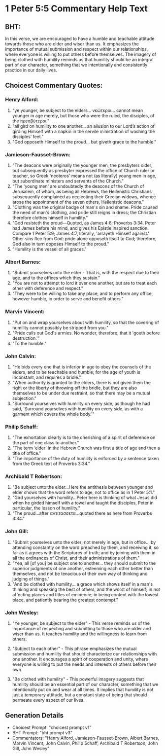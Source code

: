 # 1 Peter 5:5 Commentary Help Text

## BHT:
In this verse, we are encouraged to have a humble and teachable attitude towards those who are older and wiser than us. It emphasizes the importance of mutual submission and respect within our relationships, where everyone is willing to put others before themselves. The imagery of being clothed with humility reminds us that humility should be an integral part of our character, something that we intentionally and consistently practice in our daily lives.

## Choicest Commentary Quotes:
### Henry Alford:
1. "ye younger, be subject to the elders... νεώτεροι... cannot mean younger in age merely, but those who were the ruled, the disciples, of the πρεσβύτεροι."
2. "all gird on humility to one another... an allusion to our Lord’s action of girding Himself with a napkin in the servile ministration of washing the disciples’ feet."
3. "God opposeth Himself to the proud... but giveth grace to the humble."

### Jamieson-Fausset-Brown:
1. "The deacons were originally the younger men, the presbyters older; but subsequently as presbyter expressed the office of Church ruler or teacher, so Greek 'neoteros' means not (as literally) young men in age, but subordinate ministers and servants of the Church."
2. "The 'young men' are undoubtedly the deacons of the Church of Jerusalem, of whom, as being all Hebrews, the Hellenistic Christians subsequently complained as neglecting their Grecian widows, whence arose the appointment of the seven others, Hellenistic deacons."
3. "Clothing was the original badge of man's sin and shame. Pride caused the need of man's clothing, and pride still reigns in dress; the Christian therefore clothes himself in humility."
4. "God resisteth the proud—Quoted, as James 4:6; Proverbs 3:34. Peter had James before his mind, and gives his Epistle inspired sanction. Compare 1 Peter 5:9; James 4:7, literally, 'arrayeth Himself against.' Other sins flee from God: pride alone opposeth itself to God; therefore, God also in turn opposes Himself to the proud."
5. "Humility is the vessel of all graces."

### Albert Barnes:
1. "Submit yourselves unto the elder - That is, with the respect due to their age, and to the offices which they sustain."
2. "You are not to attempt to lord it over one another, but are to treat each other with deference and respect."
3. "They were to be willing to take any place, and to perform any office, however humble, in order to serve and benefit others."

### Marvin Vincent:
1. "Put on and wrap yourselves about with humility, so that the covering of humility cannot possibly be stripped from you."
2. "Pride calls out God's armies. No wonder, therefore, that it 'goeth before destruction.'"
3. "To the humble."

### John Calvin:
1. "He bids every one that is inferior in age to obey the counsels of the elders, and to be teachable and humble; for the age of youth is inconstant, and requires a bridle."
2. "When authority is granted to the elders, there is not given them the right or the liberty of throwing off the bridle, but they are also themselves to be under due restraint, so that there may be a mutual subjection."
3. "Surround yourselves with humility on every side, as though he had said, 'Surround yourselves with humility on every side, as with a garment which covers the whole body.'"

### Philip Schaff:
1. "The exhortation clearly is to the cherishing of a spirit of deference on the part of one class to another." 
2. "The term ‘elder’ in the Hebrew Church was first a title of age and then a title of office." 
3. "The importance of the duty of humility is enforced by a sentence taken from the Greek text of Proverbs 3:34."

### Archibald T Robertson:
1. "Be subject unto the elder...Here the antithesis between younger and elder shows that the word refers to age, not to office as in 1 Peter 5:1."
2. "Gird yourselves with humility...Peter here is thinking of what Jesus did when he girded himself with a towel and taught the disciples, Peter in particular, the lesson of humility."
3. "The proud...after αντιτασσετα...quoted there as here from Proverbs 3:34."

### John Gill:
1. "Submit yourselves unto the elder; not merely in age, but in office... by attending constantly on the word preached by them, and receiving it, so far as it agrees with the Scriptures of truth; and by joining with them in all the ordinances of Christ, and their administrations of them."
2. "Yea, all [of you] be subject one to another... they should submit to the superior judgments of one another, esteeming each other better than themselves, and not be tenacious of their own way of thinking and judging of things."
3. "And be clothed with humility... a grace which shows itself in a man's thinking and speaking the best of others, and the worst of himself; in not affecting places and titles of eminence; in being content with the lowest place, and patiently bearing the greatest contempt."

### John Wesley:
1. "Ye younger, be subject to the elder" - This verse reminds us of the importance of respecting and submitting to those who are older and wiser than us. It teaches humility and the willingness to learn from others.

2. "Subject to each other" - This phrase emphasizes the mutual submission and humility that should characterize our relationships with one another. It encourages a spirit of cooperation and unity, where everyone is willing to put the needs and interests of others before their own.

3. "Be clothed with humility" - This powerful imagery suggests that humility should be an essential part of our character, something that we intentionally put on and wear at all times. It implies that humility is not just a temporary attitude, but a constant state of being that should permeate every aspect of our lives.


## Generation Details
- Choicest Prompt: "choicest prompt v1"
- BHT Prompt: "bht prompt v3"
- Commentators: "Henry Alford, Jamieson-Fausset-Brown, Albert Barnes, Marvin Vincent, John Calvin, Philip Schaff, Archibald T Robertson, John Gill, John Wesley"
